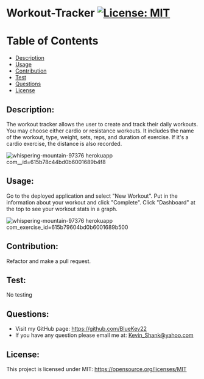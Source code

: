 
# Workout-Tracker [![License: MIT](https://img.shields.io/badge/License-MIT-yellow.svg)](https://opensource.org/licenses/MIT)
  
# Table of Contents
  
- [Description](#description)
- [Usage](#usage)
- [Contribution](#contribution)
- [Test](#test)
- [Questions](#questions)
- [License](#license)
  
## Description:
The workout tracker allows the user to create and track their daily workouts. You may choose either cardio or resistance workouts. It includes the name of the workout, type, weight, sets, reps, and duration of exercise. If it's a cardio exercise, the distance is also recorded.

![whispering-mountain-97376 herokuapp com__id=615b78c44bd0b6001689b4f8](https://user-images.githubusercontent.com/84198162/135933876-647b9515-c786-4e25-9b2c-f19f94281c44.png)

## Usage:
Go to the deployed application and select "New Workout". Put in the information about your workout and click "Complete". Click "Dashboard" at the top to see your workout stats in a graph.

![whispering-mountain-97376 herokuapp com_exercise_id=615b79604bd0b6001689b500](https://user-images.githubusercontent.com/84198162/135934077-b7fb5e8e-34b0-4228-9cc5-444ccec0bdd3.png)

## Contribution:
Refactor and make a pull request.
## Test:
No testing
## Questions:
- Visit my GitHub page: https://github.com/BlueKev22
- If you have any question please email me at: Kevin_Shank@yahoo.com
## License:
This project is licensed under MIT: https://opensource.org/licenses/MIT
